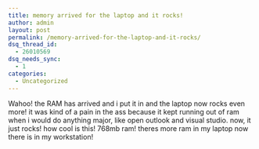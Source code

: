```yaml
---
title: memory arrived for the laptop and it rocks!
author: admin
layout: post
permalink: /memory-arrived-for-the-laptop-and-it-rocks/
dsq_thread_id:
  - 26010569
dsq_needs_sync:
  - 1
categories:
  - Uncategorized
---
```

Wahoo! the RAM has arrived and i put it in and the laptop now rocks even more! it was kind of a pain in the ass because it kept running out of ram when i would do anything major, like open outlook and visual studio. now, it just rocks! how cool is this! 768mb ram! theres more ram in my laptop now there is in my workstation!